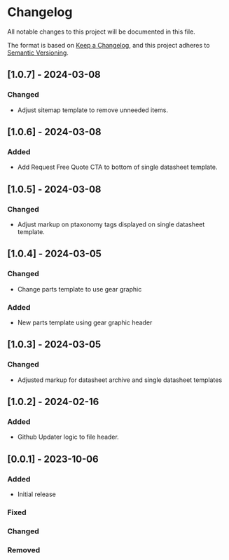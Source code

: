 # Changelog

All notable changes to this project will be documented in this file.

The format is based on [Keep a Changelog](https://keepachangelog.com/en/1.0.0/),
and this project adheres to [Semantic Versioning](https://semver.org/spec/v2.0.0.html).

## [1.0.7] - 2024-03-08
### Changed
- Adjust sitemap template to remove unneeded items.  

## [1.0.6] - 2024-03-08
### Added
- Add Request Free Quote CTA to bottom of single datasheet template. 

## [1.0.5] - 2024-03-08
### Changed
- Adjust markup on ptaxonomy tags displayed on single datasheet template. 

## [1.0.4] - 2024-03-05
### Changed
- Change parts template to use gear graphic

### Added
- New parts template using gear graphic header

## [1.0.3] - 2024-03-05
### Changed
- Adjusted markup for datasheet archive and single datasheet templates

## [1.0.2] - 2024-02-16

### Added

- Github Updater logic to file header. 

## [0.0.1] - 2023-10-06

### Added

- Initial release

### Fixed

### Changed

### Removed
